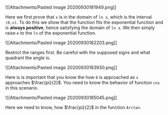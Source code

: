 ![[Attachments/Pasted image 20200930181949.png]]

Here we first prove that `x` is in the domain of `ln x`, which is the interval `(0,∞)`. To do this we show that the function fits the exponential function and is **always positive**, hence satisfying the domain of `ln x`. We then simply raise `e` to the `ln` of the exponential function.

![[Attachments/Pasted image 20200930182203.png]]

Restrict the ranges first. Be careful with the supposed signs and what quadrant the angle is.

![[Attachments/Pasted image 20200930183930.png]]

Here is is important that you know the how `0` is approached as `x` approaches $\frac{pi}{2}$. You need to know the behavior of function `cos` in this scenario.

![[Attachments/Pasted image 20200930185045.png]]

Here we need to know, how $\frac{pi}{2}$ in the function `Arctan`.